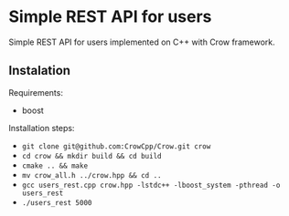 # Simple REST API for users    

Simple REST API for users implemented on C++ with Crow framework.  

## Instalation  

Requirements:   
- boost  

Installation steps:  
- `git clone git@github.com:CrowCpp/Crow.git crow`   
- `cd crow && mkdir build && cd build`  
- `cmake .. && make`   
- `mv crow_all.h ../crow.hpp && cd ..`  
- `gcc users_rest.cpp crow.hpp -lstdc++ -lboost_system -pthread -o users_rest`
- `./users_rest 5000`  



